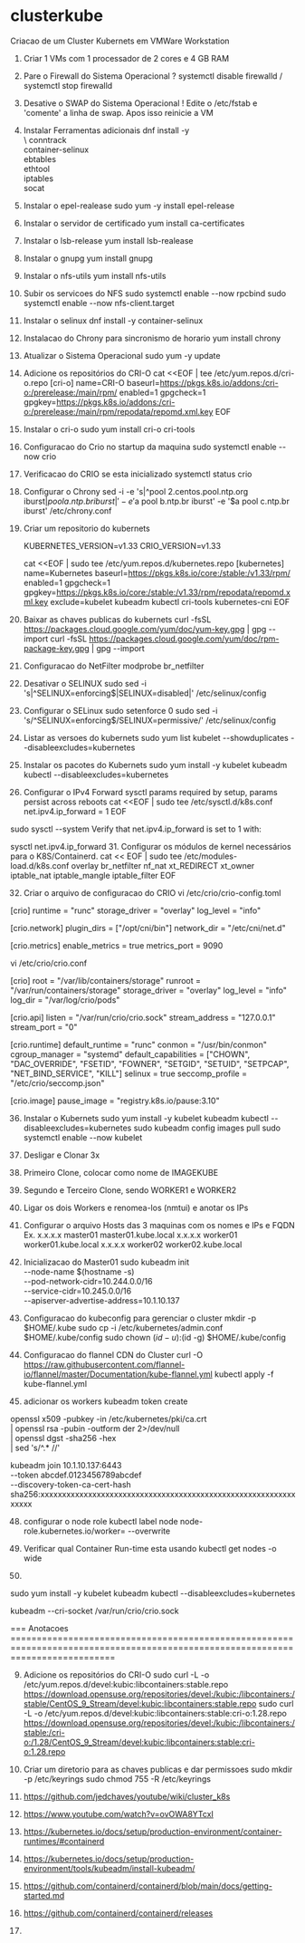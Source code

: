 # clusterkube
Criacao de um Cluster Kubernets em VMWare Workstation

1.  Criar 1 VMs com 1 processador de 2 cores e 4 GB RAM
4.  Pare o Firewall do Sistema Operacional
?    systemctl disable firewalld
/    systemctl stop firewalld
5.  Desative o SWAP do Sistema Operacional
!    Edite o /etc/fstab e 'comente' a linha de swap. Apos isso reinicie a VM
6.  Instalar Ferramentas adicionais
dnf install -y \
\    conntrack \
    container-selinux \
    ebtables \
    ethtool \
    iptables \
    socat
8.  Instalar o epel-realease
    sudo yum -y install epel-release

19. Instalar o servidor de certificado
    yum install ca-certificates
20. Instalar o lsb-release
    yum install lsb-realease
21. Instalar o gnupg
    yum install gnupg
22. Instalar o nfs-utils
    yum install nfs-utils
23. Subir os servicoes do NFS
    sudo systemctl enable --now rpcbind
    sudo systemctl enable --now nfs-client.target

27. Instalar o selinux
    dnf install -y container-selinux

16. Instalacao do Chrony para sincronismo de horario
    yum install chrony
    
7.  Atualizar o Sistema Operacional
    sudo yum -y update

    

9.  Adicione os repositórios do CRI-O
    cat <<EOF | tee /etc/yum.repos.d/cri-o.repo
    [cri-o]
    name=CRI-O
    baseurl=https://pkgs.k8s.io/addons:/cri-o:/prerelease:/main/rpm/
    enabled=1
    gpgcheck=1
    gpgkey=https://pkgs.k8s.io/addons:/cri-o:/prerelease:/main/rpm/repodata/repomd.xml.key
    EOF

10. Instalar o cri-o
    sudo yum install cri-o cri-tools
    
12. Configuracao do Crio no startup da maquina
    sudo systemctl enable --now crio
    
14. Verificacao do CRIO se esta inicializado
    systemctl status crio
    

17. Configurar o Chrony
    sed -i -e 's|^pool 2.centos.pool.ntp.org iburst$|pool a.ntp.br iburst|' -e '$a pool b.ntp.br iburst' -e '$a pool c.ntp.br iburst' /etc/chrony.conf



25. Criar um repositorio do kubernets

    KUBERNETES_VERSION=v1.33
    CRIO_VERSION=v1.33

    cat <<EOF | sudo tee /etc/yum.repos.d/kubernetes.repo
    [kubernetes]
    name=Kubernetes
    baseurl=https://pkgs.k8s.io/core:/stable:/v1.33/rpm/
    enabled=1
    gpgcheck=1
    gpgkey=https://pkgs.k8s.io/core:/stable:/v1.33/rpm/repodata/repomd.xml.key
    exclude=kubelet kubeadm kubectl cri-tools kubernetes-cni
    EOF


    
26. Baixar as chaves publicas do kubernets
    curl -fsSL https://packages.cloud.google.com/yum/doc/yum-key.gpg | gpg --import
    curl -fsSL https://packages.cloud.google.com/yum/doc/rpm-package-key.gpg | gpg --import

33. Configuracao do NetFilter
    modprobe br_netfilter
34. Desativar o SELINUX
    sudo sed -i 's|^SELINUX=enforcing$|SELINUX=disabled|' /etc/selinux/config

26. Configurar o SELinux
    sudo setenforce 0
    sudo sed -i 's/^SELINUX=enforcing$/SELINUX=permissive/' /etc/selinux/config
27. Listar as versoes do kubernets
    sudo yum list kubelet --showduplicates --disableexcludes=kubernetes
28. Instalar os pacotes do Kubernets
    sudo yum install -y kubelet kubeadm kubectl --disableexcludes=kubernetes
29. Configurar o IPv4 Forward
    sysctl params required by setup, params persist across reboots
    cat <<EOF | sudo tee /etc/sysctl.d/k8s.conf
    net.ipv4.ip_forward = 1
    EOF

sudo sysctl --system
Verify that net.ipv4.ip_forward is set to 1 with:

sysctl net.ipv4.ip_forward
31. Configurar os módulos de kernel necessários para o K8S/Containerd.
cat << EOF | sudo tee /etc/modules-load.d/k8s.conf
overlay
br_netfilter
nf_nat
xt_REDIRECT
xt_owner
iptable_nat
iptable_mangle
iptable_filter
EOF

32. Criar o arquivo de configuracao do CRIO
    vi /etc/crio/crio-config.toml

[crio]
runtime = "runc"
storage_driver = "overlay"
log_level = "info"

[crio.network]
plugin_dirs = ["/opt/cni/bin"]
network_dir = "/etc/cni/net.d"

[crio.metrics]
enable_metrics = true
metrics_port = 9090

vi /etc/crio/crio.conf

[crio]
root = "/var/lib/containers/storage"
runroot = "/var/run/containers/storage"
storage_driver = "overlay"
log_level = "info"
log_dir = "/var/log/crio/pods"

[crio.api]
listen = "/var/run/crio/crio.sock"
stream_address = "127.0.0.1"
stream_port = "0"

[crio.runtime]
default_runtime = "runc"
conmon = "/usr/bin/conmon"
cgroup_manager = "systemd"
default_capabilities = ["CHOWN", "DAC_OVERRIDE", "FSETID", "FOWNER", "SETGID", "SETUID", "SETPCAP", "NET_BIND_SERVICE", "KILL"]
selinux = true
seccomp_profile = "/etc/crio/seccomp.json"

[crio.image]
pause_image = "registry.k8s.io/pause:3.10"


36. Instalar o Kubernets
    sudo yum install -y kubelet kubeadm kubectl --disableexcludes=kubernetes
    sudo kubeadm config images pull
    sudo systemctl enable --now kubelet

    
38. Desligar e Clonar 3x
39. Primeiro Clone, colocar como nome de IMAGEKUBE
40. Segundo e Terceiro Clone, sendo WORKER1 e WORKER2
41. Ligar os dois Workers e renomea-los (nmtui) e anotar os IPs
42. Configurar o arquivo Hosts das 3 maquinas com os nomes e IPs e FQDN
    Ex.
    x.x.x.x master01 master01.kube.local
    x.x.x.x worker01 worker01.kube.local
    x.x.x.x worker02 worker02.kube.local
43. Inicializacao do Master01
sudo kubeadm init \
  --node-name $(hostname -s) \
  --pod-network-cidr=10.244.0.0/16 \
  --service-cidr=10.245.0.0/16 \
  --apiserver-advertise-address=10.1.10.137

44. Configuracao do kubeconfig para gerenciar o cluster
    mkdir -p $HOME/.kube
    sudo cp -i /etc/kubernetes/admin.conf $HOME/.kube/config
    sudo chown $(id -u):$(id -g) $HOME/.kube/config

46. Configuracao do flannel CDN do Cluster
curl -O https://raw.githubusercontent.com/flannel-io/flannel/master/Documentation/kube-flannel.yml
kubectl apply -f kube-flannel.yml

    

47. adicionar os workers
kubeadm token create

openssl x509 -pubkey -in /etc/kubernetes/pki/ca.crt \
  | openssl rsa -pubin -outform der 2>/dev/null \
  | openssl dgst -sha256 -hex \
  | sed 's/^.* //'

  kubeadm join 10.1.10.137:6443 \
  --token abcdef.0123456789abcdef \
  --discovery-token-ca-cert-hash sha256:xxxxxxxxxxxxxxxxxxxxxxxxxxxxxxxxxxxxxxxxxxxxxxxxxxxxxxxxxxxxxxxx

48. configurar o node role
    kubectl label node <hostname node> node-role.kubernetes.io/worker= --overwrite

50. Verificar qual Container Run-time esta usando
    kubectl get nodes -o wide
51. 

sudo yum install -y kubelet kubeadm kubectl --disableexcludes=kubernetes

kubeadm --cri-socket /var/run/crio/crio.sock

=== Anotacoes ================================================================================================================================

9.  Adicione os repositórios do CRI-O
    sudo curl -L -o /etc/yum.repos.d/devel:kubic:libcontainers:stable.repo https://download.opensuse.org/repositories/devel:/kubic:/libcontainers:/stable/CentOS_9_Stream/devel:kubic:libcontainers:stable.repo
    sudo curl -L -o /etc/yum.repos.d/devel:kubic:libcontainers:stable:cri-o:1.28.repo https://download.opensuse.org/repositories/devel:/kubic:/libcontainers:/stable:/cri-o:/1.28/CentOS_9_Stream/devel:kubic:libcontainers:stable:cri-o:1.28.repo

24. Criar um diretorio para as chaves publicas e dar permissoes
    sudo mkdir -p /etc/keyrings
    sudo chmod 755 -R /etc/keyrings


12. https://github.com/jedchaves/youtube/wiki/cluster_k8s
13. https://www.youtube.com/watch?v=ovOWA8YTcxI
14. https://kubernetes.io/docs/setup/production-environment/container-runtimes/#containerd
15. https://kubernetes.io/docs/setup/production-environment/tools/kubeadm/install-kubeadm/
16. https://github.com/containerd/containerd/blob/main/docs/getting-started.md
17. https://github.com/containerd/containerd/releases
18. 




